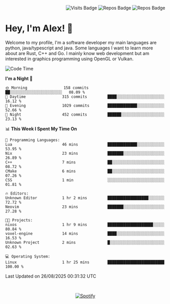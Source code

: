 <p align="right">
  <img src="https://github-badges-api-l4jk.vercel.app/api/visits/Alextibtab/Alextibtab" alt="Visits Badge">
  <img src="https://img.shields.io/badge/dynamic/json?url=https%3A%2F%2Fapi.github.com%2Fusers%2FAlextibtab&query=%24.public_repos&label=Repos" alt="Repos Badge">
  <img src="https://github-badges-api-l4jk.vercel.app/api/years/Alextibtab" alt="Repos Badge">
</p>

<h1 align="left">Hey, I'm Alex! 💽 </h1>

Welcome to my profile, I'm a software developer my main languages are python, java/typescript and java. Some languages I want to learn more about are Rust, C++ and Go. I mainly know web development but am interested in graphics programming using OpenGL or Vulkan.

<!--START_SECTION:waka-->
![Code Time](http://img.shields.io/badge/Code%20Time-185%20hrs%2023%20mins-blue)

**I'm a Night 🦉** 

```text
🌞 Morning                158 commits         ██░░░░░░░░░░░░░░░░░░░░░░░   08.09 % 
🌆 Daytime                315 commits         ████░░░░░░░░░░░░░░░░░░░░░   16.12 % 
🌃 Evening                1029 commits        █████████████░░░░░░░░░░░░   52.66 % 
🌙 Night                  452 commits         ██████░░░░░░░░░░░░░░░░░░░   23.13 % 
```


📊 **This Week I Spent My Time On** 

```text
💬 Programming Languages: 
Lua                      46 mins             █████████████░░░░░░░░░░░░   53.95 % 
Nix                      23 mins             ███████░░░░░░░░░░░░░░░░░░   26.89 % 
C++                      7 mins              ██░░░░░░░░░░░░░░░░░░░░░░░   08.72 % 
CMake                    6 mins              ██░░░░░░░░░░░░░░░░░░░░░░░   07.26 % 
CSS                      1 min               ░░░░░░░░░░░░░░░░░░░░░░░░░   01.81 % 

🔥 Editors: 
Unknown Editor           1 hr 2 mins         ██████████████████░░░░░░░   72.72 % 
Neovim                   23 mins             ███████░░░░░░░░░░░░░░░░░░   27.28 % 

🐱‍💻 Projects: 
nixos                    1 hr 9 mins         ████████████████████░░░░░   80.84 % 
voxel-engine             14 mins             ████░░░░░░░░░░░░░░░░░░░░░   16.53 % 
Unknown Project          2 mins              █░░░░░░░░░░░░░░░░░░░░░░░░   02.63 % 

💻 Operating System: 
Linux                    1 hr 25 mins        █████████████████████████   100.00 % 
```


 Last Updated on 26/08/2025 00:31:32 UTC
<!--END_SECTION:waka-->
&nbsp;<div align="center">
  [![Spotify](https://spotify-now-playing-wine-six.vercel.app/api/spotify?border_color=ffffff)](https://open.spotify.com/user/pmo1v2ejnt42kgp5jar5drtag)
</div>

